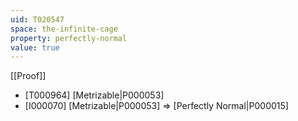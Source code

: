 ```yaml
---
uid: T020547
space: the-infinite-cage
property: perfectly-normal
value: true
---
```

[[Proof]]

* [T000964] [Metrizable|P000053]
* [I000070] [Metrizable|P000053] => [Perfectly Normal|P000015]


